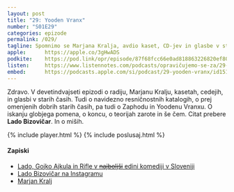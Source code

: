 ```yaml
---
layout: post
title: "29: Yooden Vranx"
number: "S01E29"
categories: epizode
permalink: /029/
tagline: Spomnimo se Marjana Kralja, avdio kaset, CD-jev in glasbe v starih časih. O iskanju globjega pomena, o koncu, o teorijah zarote, o dveh miših in še čem. Citat prebere Lado Bizovičar.
apple:		https://apple.co/3gHwADS
podkite:	https://pod.link/opr/episode/87f68fcc66e0ad818863226820ef8020
listen:		https://www.listennotes.com/podcasts/opravičujemo-se-za/29-yooden-vranx-MLcAk-KWa6X/embed/
embed:		https://podcasts.apple.com/si/podcast/29-yooden-vranx/id1514750013?i=1000502299849
---
```


Zdravo. V devetindvajseti epizodi o radiju, Marjanu Kralju, kasetah, cedejih, in glasbi v starih časih. Tudi o navidezno resničnostnih katalogih, o prej omenjenih dobrih starih časih, pa tudi o Zaphodu in Yoodenu Vranxu. O iskanju globjega pomena, o koncu, o teorijah zarote in še čem. Citat prebere **Lado Bizovičar**. In o miših.

{% include player.html %}
{% include poslusaj.html %}

#### Zapiski

- [Lado, Gojko Ajkula in Rifle v <strike>najboljši</strike> edini komediji v Sloveniji](https://optimisti.si/)
- [Lado Bizovičar na Instagramu](https://www.instagram.com/ladobizovicar/)
- [Marjan Kralj](http://www.notranjci.si/osebe/kralj-marjan/507/)